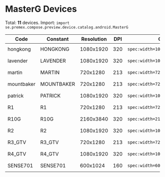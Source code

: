 # MasterG Devices

Total: **11** devices. Import: `import se.premex.compose.preview.device.catalog.android.MasterG`

| Code | Constant | Resolution | DPI | Compose Spec | Preview Usage |
|------|----------|------------|-----|-------------|---------------|
| hongkong | HONGKONG | 1080x1920 | 320 | `spec:width=1080px,height=1920px,dpi=320` | `@Preview(device = MasterG.HONGKONG)` |
| lavender | LAVENDER | 1080x1920 | 320 | `spec:width=1080px,height=1920px,dpi=320` | `@Preview(device = MasterG.LAVENDER)` |
| martin | MARTIN | 720x1280 | 213 | `spec:width=720px,height=1280px,dpi=213` | `@Preview(device = MasterG.MARTIN)` |
| mountbaker | MOUNTBAKER | 720x1280 | 213 | `spec:width=720px,height=1280px,dpi=213` | `@Preview(device = MasterG.MOUNTBAKER)` |
| patrick | PATRICK | 1080x1920 | 320 | `spec:width=1080px,height=1920px,dpi=320` | `@Preview(device = MasterG.PATRICK)` |
| R1 | R1 | 720x1280 | 213 | `spec:width=720px,height=1280px,dpi=213` | `@Preview(device = MasterG.R1)` |
| R10G | R10G | 2160x3840 | 320 | `spec:width=2160px,height=3840px,dpi=320` | `@Preview(device = MasterG.R10G)` |
| R2 | R2 | 1080x1920 | 320 | `spec:width=1080px,height=1920px,dpi=320` | `@Preview(device = MasterG.R2)` |
| R3_GTV | R3_GTV | 720x1280 | 213 | `spec:width=720px,height=1280px,dpi=213` | `@Preview(device = MasterG.R3_GTV)` |
| R4_GTV | R4_GTV | 1080x1920 | 320 | `spec:width=1080px,height=1920px,dpi=320` | `@Preview(device = MasterG.R4_GTV)` |
| SENSE701 | SENSE701 | 600x1024 | 160 | `spec:width=600px,height=1024px,dpi=160` | `@Preview(device = MasterG.SENSE701)` |

<!-- Generated automatically. Do not edit manually. -->
